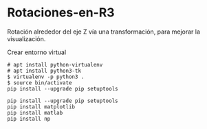 # Rotaciones-en-R3
Rotación alrededor del eje Z vía una transformación, para mejorar la visualización.


Crear entorno virtual 


```
# apt install python-virtualenv
# apt install python3-tk
$ virtualenv -p python3 .
$ source bin/activate
pip install --upgrade pip setuptools

pip install --upgrade pip setuptools
pip install matplotlib
pip install matlab
pip install np
```

